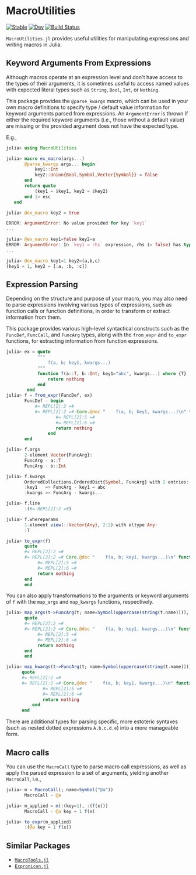 # MacroUtilities

[![Stable](https://img.shields.io/badge/docs-stable-blue.svg)](https://curtd.github.io/MacroUtilities.jl/stable/)
[![Dev](https://img.shields.io/badge/docs-dev-blue.svg)](https://curtd.github.io/MacroUtilities.jl/dev/)
[![Build Status](https://github.com/curtd/MacroUtilities.jl/actions/workflows/CI.yml/badge.svg?branch=main)](https://github.com/curtd/MacroUtilities.jl/actions/workflows/CI.yml?query=branch%3Amain)

`MacroUtilities.jl` provides useful utilities for manipulating expressions and writing macros in Julia.

## Keyword Arguments From Expressions
Although macros operate at an expression level and don't have access to the types of their arguments, it is sometimes useful to access named values with expected literal types such as `String`, `Bool`, `Int`, or `Nothing`. 

This package provides the `@parse_kwargs` macro, which can be used in your own macro definitions to specify type / default value information for keyword arguments parsed from expressions. An `ArgumentError` is thrown if either the required keyword arguments (i.e., those without a default value) are missing or the provided argument does not have the expected type.

E.g., 
```julia
julia> using MacroUtilities 

julia> macro ex_macro(args...)
       @parse_kwargs args... begin 
           key1::Int 
           key2::Union{Bool,Symbol,Vector{Symbol}} = false
       end
       return quote 
           (key1 = $key1, key2 = $key2) 
       end |> esc
   end

julia> @ex_macro key2 = true

ERROR: ArgumentError: No value provided for key `key1`
...

julia> @ex_macro key1=false key2=a
ERROR: ArgumentError: In `key1 = rhs` expression, rhs (= false) has type Bool, which is not one of the expected types (Int64)
...

julia> @ex_macro key1=1 key2=(a,b,c)
(key1 = 1, key2 = [:a, :b, :c])
```

## Expression Parsing 
Depending on the structure and purpose of your macro, you may also need to parse expressions involving various types of expressions, such as function calls or function definitions, in order to transform or extract information from them.  

This package provides various high-level syntactical constructs such as the `FuncDef`, `FuncCall`, and `FuncArg` types, along with the `from_expr` and `to_expr` functions, for extracting information from function expressions. 

```julia
julia> ex = quote 
            """
                f(a, b; key1, kwargs...)
            """
            function f(a::T, b::Int; key1="abc", kwargs...) where {T}
                return nothing
            end
        end
julia> f = from_expr(FuncDef, ex)
       FuncDef - begin
           #= REPL[2]:2 =#
           #= REPL[2]:2 =# Core.@doc "    f(a, b; key1, kwargs...)\n" function f(a::T, b::Int; key1 = "abc", kwargs...) where T
                   #= REPL[2]:5 =#
                   #= REPL[2]:6 =#
                   return nothing
                end
       end

julia> f.args
       2-element Vector{FuncArg}:
       FuncArg - a::T
       FuncArg - b::Int

julia> f.kwargs
       OrderedCollections.OrderedDict{Symbol, FuncArg} with 2 entries:
       :key1   => FuncArg - key1 = abc
       :kwargs => FuncArg - kwargs...

julia> f.line
       :(#= REPL[2]:2 =#)

julia> f.whereparams
       1-element view(::Vector{Any}, 2:2) with eltype Any:
       :T

julia> to_expr(f)
       quote
       #= REPL[2]:2 =#
       #= REPL[2]:2 =# Core.@doc "    f(a, b; key1, kwargs...)\n" function f(a::T, b::Int; key1 = "abc", kwargs...) where T
            #= REPL[2]:5 =#
            #= REPL[2]:6 =#
            return nothing
       end
       end
```

You can also apply transformations to the arguments or keyword arguments of `f` with the `map_args` and `map_kwargs` functions, respectively.

```julia
julia> map_args(t->FuncArg(t; name=Symbol(uppercase(string(t.name)))), f) |> to_expr
       quote
       #= REPL[2]:2 =#
       #= REPL[2]:2 =# Core.@doc "    f(a, b; key1, kwargs...)\n" function f(a::T, b::Int; key1 = "abc", kwargs...) where T
            #= REPL[2]:5 =#
            #= REPL[2]:6 =#
            return nothing
       end
       end

julia> map_kwargs(t->FuncArg(t; name=Symbol(uppercase(string(t.name)))), f) |> to_expr
      quote
      #= REPL[2]:2 =#
      #= REPL[2]:2 =# Core.@doc "    f(a, b; key1, kwargs...)\n" function f(a::T, b::Int; KEY1 = "abc", KWARGS...) where T
              #= REPL[2]:5 =#
              #= REPL[2]:6 =#
              return nothing
          end
      end
```

There are additional types for parsing specific, more estoteric syntaxes (such as nested dotted expressions `A.b.c.d.e`) into a more manageable form.

## Macro calls
You can use the `MacroCall` type to parse macro call expressions, as well as apply the parsed expression to a set of arguments, yielding another `MacroCall`, i.e., 
```julia 
julia> m = MacroCall(; name=Symbol("@a"))
       MacroCall - @a

julia> m_applied = m(:(key=1), :(f(x)))
       MacroCall - @a key = 1 f(x)

julia> to_expr(m_applied)
       :(@a key = 1 f(x)) 
```

## Similar Packages 
- [`MacroTools.jl`](https://github.com/FluxML/MacroTools.jl)
- [`Expronicon.jl`](https://github.com/Roger-luo/Expronicon.jl/tree/main)